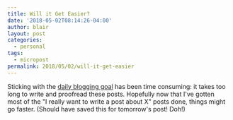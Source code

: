 ```yaml
---
title: Will it Get Easier?
date: '2018-05-02T08:14:26-04:00'
author: blair
layout: post
categories:
  - personal
tags:
  - micropost
permalink: 2018/05/02/will-it-get-easier
---
```

Sticking with the [daily blogging goal](https://blairmacintyre.me/2018/04/24/just-post-it) has been time consuming: it takes too long to write and proofread these posts.  Hopefully now that I've gotten most of the "I really want to write a post about X" posts done, things might go faster. (Should have saved this for tomorrow's post! Doh!)  
